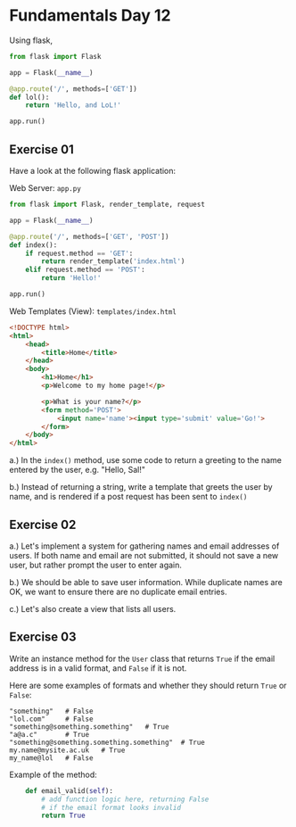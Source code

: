 # Fundamentals Day 12  

Using flask,

```python
from flask import Flask

app = Flask(__name__)

@app.route('/', methods=['GET'])
def lol():
    return 'Hello, and LoL!'

app.run()

```

## Exercise 01

Have a look at the following flask application:

Web Server:
`app.py`
```python
from flask import Flask, render_template, request

app = Flask(__name__)

@app.route('/', methods=['GET', 'POST'])
def index():
    if request.method == 'GET':
        return render_template('index.html')
    elif request.method == 'POST':
        return 'Hello!'

app.run()
```

Web Templates (View):
`templates/index.html`
```html
<!DOCTYPE html>
<html>
    <head>
        <title>Home</title>
    </head>
    <body>
        <h1>Home</h1>
        <p>Welcome to my home page!</p>

        <p>What is your name?</p>
        <form method='POST'>
            <input name='name'><input type='submit' value='Go!'>
        </form>
    </body>
</html>

```
a.) In the `index()` method, use some code to return a greeting to the name entered by the user, e.g. "Hello, Sal!"

b.) Instead of returning a string, write a template that greets the user by name, and is rendered if a post request has been sent to `index()`

## Exercise 02

a.) Let's implement a system for gathering names and email addresses of users. If both name and email are not submitted, it should not save a new user, but rather prompt the user to enter again.

b.) We should be able to save user information. While duplicate names are OK, we want to ensure there are no duplicate email entries.

c.) Let's also create a view that lists all users.

## Exercise 03  
  
Write an instance method for the `User` class that returns `True` if the email address is in a valid format, and `False` if it is not.

Here are some examples of formats and whether they should return `True` or `False`:

```
"something"   # False
"lol.com"     # False
"something@something.something"   # True
"a@a.c"       # True
"something@something.something.something"  # True
my.name@mysite.ac.uk   # True
my_name@lol   # False

```

Example of the method:
```python
    def email_valid(self):
        # add function logic here, returning False
        # if the email format looks invalid
        return True

```